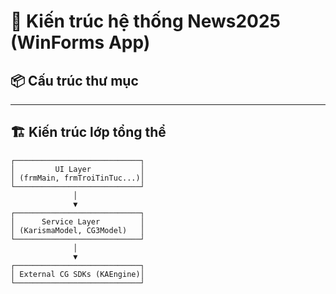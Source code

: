 # 🧱 Kiến trúc hệ thống News2025 (WinForms App)

## 📦 Cấu trúc thư mục


---

## 🏗️ Kiến trúc lớp tổng thể

```text
┌────────────────────────────┐
│         UI Layer           │
│ (frmMain, frmTroiTinTuc...)│
└────────────────────────────┘
              │
              ▼
┌────────────────────────────┐
│      Service Layer         │
│ (KarismaModel, CG3Model)   │
└────────────────────────────┘
              │
              ▼
┌────────────────────────────┐
│ External CG SDKs (KAEngine)│
└────────────────────────────┘
